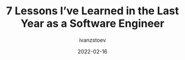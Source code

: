 ---
author: ivanzstoev
date: 2022-02-16
permalink: false
publisher: gitconnected
tags:
  - career
  - meta
target_url: https://levelup.gitconnected.com/7-lessons-ive-learned-in-the-last-year-as-a-software-engineer-ff3a81e9dc13
title: 7 Lessons I’ve Learned in the Last Year as a Software Engineer
---